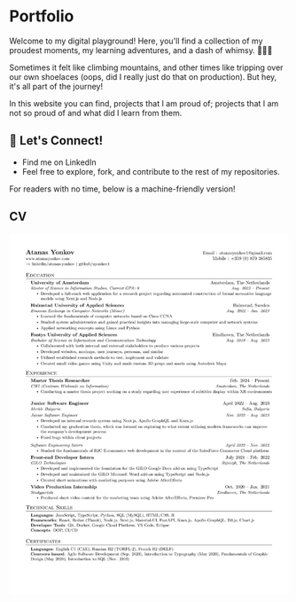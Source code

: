 # Portfolio

Welcome to my digital playground! Here, you'll find a collection of my proudest moments, my learning adventures, and a dash of whimsy. 🎨👩‍💻

Sometimes it felt like climbing mountains, and other times like tripping over our own shoelaces (oops, did I really just do that on production). But hey, it's all part of the journey! 

In this website you can find, projects that I am proud of; projects that I am not so proud of and what did I learn from them.

## 🔗 Let's Connect!
- Find me on LinkedIn 
- Feel free to explore, fork, and contribute to the rest of my repositories.

For readers with no time, below is a machine-friendly version!

## CV

![Resume Screenshot](https://raw.githubusercontent.com/ayonkov1/cv-resume/main/main.png)

